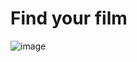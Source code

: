 # Find your film

![image](https://user-images.githubusercontent.com/79755067/174439354-b72215d0-2243-469e-9d00-0180efc4ebe5.png)

